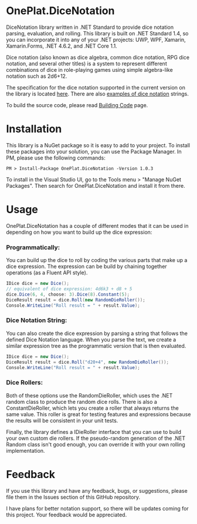 # OnePlat.DiceNotation
DiceNotation library written in .NET Standard to provide dice notation parsing, evaluation, and rolling. This library is built on .NET Standard 1.4, so you can incorporate it into any of your .NET projects: UWP, WPF, Xamarin, Xamarin.Forms, .NET 4.6.2, and .NET Core 1.1.

Dice notation (also known as dice algebra, common dice notation, RPG dice notation, and several other titles) is a system to represent different combinations of dice in role-playing games using simple algebra-like notation such as 2d6+12.

The specification for the dice notation supported in the current version on the library is located [here](docs/DiceNotationSpecCurrent.md). There are also [examples of dice notation](docs/DiceNotationExamples.md) strings.

To build the source code, please read [Building Code](BuildProject.md) page.

# Installation
This library is a NuGet package so it is easy to add to your project. To install these packages into your solution, you can use the Package Manager. In PM, please use the following commands:
```  
PM > Install-Package OnePlat.DiceNotation -Version 1.0.3
``` 

To install in the Visual Studio UI, go to the Tools menu > "Manage NuGet Packages". Then search for OnePlat.DiceNotation and install it from there.

# Usage
OnePlat.DiceNotation has a couple of different modes that it can be used in depending on how you want to build up the dice expression:

### Programmatically:
You can build up the dice to roll by coding the various parts that make up a dice expression. The expression can be build by chaining together operations (as a Fluent API style).

```csharp
IDice dice = new Dice();
// equivalent of dice expression: 4d6k3 + d8 + 5
dice.Dice(6, 4, choose: 3).Dice(8).Constant(5);
DiceResult result = dice.Roll(new RandomDieRoller());
Console.WriteLine("Roll result = " + result.Value);
```
   
### Dice Notation String:
You can also create the dice expression by parsing a string that follows the defined Dice Notation language. When you parse the text, we create a similar expression tree as the programmatic version that is then evaluated.

```csharp
IDice dice = new Dice();
DiceResult result = dice.Roll("d20+4", new RandomDieRoller());
Console.WriteLine("Roll result = " + result.Value);
```

### Dice Rollers:
Both of these options use the RandomDieRoller, which uses the .NET random class to produce the random dice rolls. There is also a ConstantDieRoller, which lets you create a roller that always returns the same value. This roller is great for testing features and expressions because the results will be consistent in your unit tests.

Finally, the library defines a IDieRoller interface that you can use to build your own custom die rollers. If the pseudo-random generation of the .NET Random class isn't good enough, you can override it with your own rolling implementation.

# Feedback
If you use this library and have any feedback, bugs, or suggestions, please file them in the Issues section of this GitHub repository.

I have plans for better notation support, so there will be updates coming for this project. Your feedback would be appreciated.
